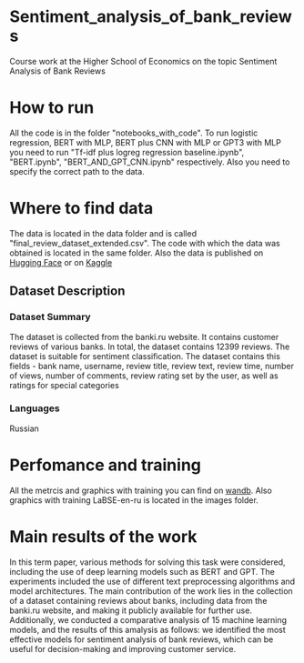 # Sentiment_analysis_of_bank_reviews
Course work at the Higher School of Economics on the topic Sentiment Analysis of Bank Reviews

# How to run
All the code is in the folder "notebooks_with_code". To run logistic regression, BERT with MLP, BERT plus CNN with MLP or GPT3 with MLP you need to run "Tf-idf plus logreg regression baseline.ipynb", "BERT.ipynb", "BERT_AND_GPT_CNN.ipynb" respectively. Also you need to specify the correct path to the data.

# Where to find data
The data is located in the data folder and is called "final_review_dataset_extended.csv". The code with which the data was obtained is located in the same folder. Also the data is published on [Hugging Face](https://huggingface.co/datasets/Romjiik/Russian_bank_reviews) or on [Kaggle](https://www.kaggle.com/datasets/romanberdyshev/bank-reviews-dataset)

## Dataset Description
### Dataset Summary
The dataset is collected from the banki.ru website. It contains customer reviews of various banks. In total, the dataset contains 12399 reviews. The dataset is suitable for sentiment classification. The dataset contains this fields - bank name, username, review title, review text, review time, number of views, number of comments, review rating set by the user, as well as ratings for special categories

### Languages
Russian

# Perfomance and training
All the metrcis and graphics with training you can find on [wandb](https://wandb.ai/romjiik/course_work?workspace=user-berdyshevrv). Also graphics with training LaBSE-en-ru is located in the images folder.

# Main results of the work
In this term paper, various methods for solving this task were considered, including the use of deep learning models such as BERT and GPT. The experiments included the use of different text preprocessing algorithms and model architectures. The main contribution of the work lies in the collection of a dataset containing reviews about banks, including data from the banki.ru website, and making it publicly available for further use. Additionally, we conducted a comparative analysis of 15 machine learning models, and the results of this amalysis as follows: we identified the most effective models for sentiment analysis of bank reviews, which can be useful for decision-making and improving customer service.
